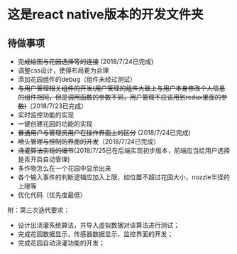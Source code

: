 # 这是react native版本的开发文件夹

## 待做事项  
 
- ~~完成绘图与花园选择等的连接~~ (2018/7/24已完成)  
- 调整css设计，使得布局更为合理  
- 添加花园组件的debug（组件未经过测试）
- ~~与用户管理相关组件的开发(用户管理的组件大致上与用户本身修改个人信息的组件相同，但是调用函数的参数不同，用户管理不应该用到redux里面的参数)~~（2018/7/23已完成）
- 实时监控功能的实现  
- 一键创建花园的功能的实现   
- ~~普通用户与管理员用户在操作界面上的区分~~ (2018/7/24已完成)  
- ~~喷头管理与控制的界面的开发~~（2018/7/24已完成）
- ~~浇灌算法实现的细节~~(2018/7/25已在后端实现初步版本，前端应当给用户选择是否开启自动管理)
- 多作物怎么在一个花园中显示出来
- 各个输入事件的判断逻辑应加入上限，如位置不超过花园大小，nozzle半径的上限等
- 优化代码（优先度最低）

附：第三次迭代要求： 
- 设计出浇灌系统算法，并导入虚拟数据对该算法进行测试； 
- 完成花园数据显示，传感器数据显示，监控界面的开发； 
- 完成花园自动浇灌功能的开发； 

